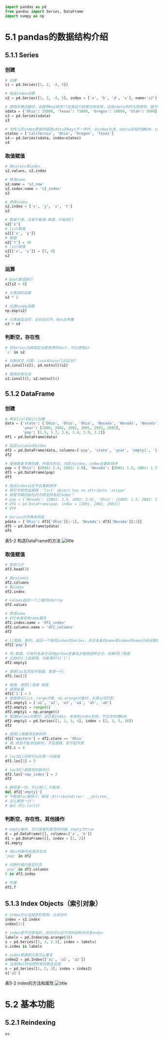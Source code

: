 

```python
import pandas as pd
from pandas import Series, DataFrame
import numpy as np
```

# 5.1 pandas的数据结构介绍

## 5.1.1 Series

### 创建


```python
# 创建
s1 = pd.Series([1, 2, -4, 5])
```


```python
# 指定index创建
s2 = pd.Series([1, 2, -4, 5], index = ['a', 'b', 'd', 's'], name='s2')
```


```python
# 使用字典创建时，会按照key排序??这里运行结果没有排序，还是sdata中的与原顺序，跟书不一样！！
sdata = {'Ohio': 35000, 'Texas': 71000, 'Oregon': 16000, 'Utah': 5000}
s3 = pd.Series(sdata)
s3
```


```python
# 当传入的index里面的值跟sdata的keys不一样时，以index为准，sdata没有的填NaN，sdata多余的丢弃
states = ['California', 'Ohio', 'Oregon', 'Texas']
s4 = pd.Series(sdata, index=states)
s4
```

### 取值赋值


```python
# 取values和index
s2.values, s2.index
```


```python
# 修改name
s2.name = 's2_new'
s2.index.name = 's2_index'
s2
```


```python
# 修改index
s2.index = ['x', 'y', 'z', 't']
s2
```


```python
# 取单个值，注意不能用.取值，只能用[]
s2['x']
# list取值
s2[['x', 'y']]
# 赋值
s2['t'] = 10
# list赋值
s2[['x', 'y']] = [3, 4]
s2
```

### 运算


```python
# bool数组索引
s2[s2 > 0]
```


```python
# 元素级的运算
s2 * 2
```


```python
# 应用numpy函数
np.exp(s2)
```


```python
# 元素级加法时，会自动对齐，Nan会传播
s3 + s4
```

### 判断空，存在性


```python
# 将Series当做固定长度有序的dict，可以使用in
'a' in s2
```


```python
# 判断非空,问题: isna和isnull的区别?
pd.isnull(s2), pd.notnull(s2)
```


```python
# 使用实例方法
s2.isnull(), s2.notnull()
```

## 5.1.2 DataFrame

###  创建


```python
# 等长list的dict创建
data = {'state': ['Ohio', 'Ohio', 'Ohio', 'Nevada', 'Nevada', 'Nevada'],
        'year': [2000, 2001, 2002, 2001, 2002, 2003],
        'pop': [1.5, 1.7, 3.6, 2.4, 2.9, 3.2]}
df1 = pd.DataFrame(data)
```


```python
# 指定columns和index
df2 = pd.DataFrame(data, columns=['pop', 'state', 'year', 'empty1', '1'], index = range(3, 9))
df2
```


```python
# 使用嵌套字典创建，外层为列名，内层为index，index会重新排序
pop = {'Ohio': {2002: 2.4, 2001: 2.9}, 'Nevada': {2002: 1.5, 2001: 1.7, 2000: 3.6}}
df3 = pd.DataFrame(pop)
df3
```


```python
# 指定index以后不会重新排序
# 照抄书居然会报错：'list' object has no attribute 'astype'
# 嵌套字典初始化时不再支持指定index？
# pop = {'Nevada': {2001: 2.4, 2002: 2.9}, 'Ohio': {2000: 1.5, 2001: 1.7, 2002: 3.6}}
# df4 = pd.DataFrame(pop, index = [2001, 2002, 2003])
# df4
```


```python
# Series的字典来构造
pdata = {'Ohio': df3['Ohio'][:-1], 'Nevada': df3['Nevada'][:2]}
df5 = pd.DataFrame(pdata)
df5
```

表5-2 构造DataFrame的方法
![title](../images/table_5-1.jpg)

### 取值赋值


```python
# 取前几行
df2.head(3)
```


```python
# 取columns
df2.columns
# 取index
df2.index
```


```python
# values返回一个二维的ndarray
df2.values
```


```python
# 修改name
# df2本身没有name属性
df2.index.name = 'df2_index'
df2.columns.name = 'df2_columns'
df2
```


```python
# []取值，取列，返回一个相同index的Series，并且本身的name和index的name已经设置好
df2['pop']
```


```python
# 用.取值，只有列名是合法的python变量名才能用这种方式，结果同[]取值
# 比如df2.1会报错，只能用df2['1']
df2.empty1
```


```python
# 使用loc加方括号取值，取某一行，
df2.loc[3]
```


```python
# 赋值，使用[]或者.赋值
# 赋值标量
df2['1'] = 5
# 赋值等长list、range对象、np.arange对象时，长度必须匹配
df2.empty1 = ['a1', 'a2', 'a3', 'a4', 'a5', 'a6']
df2.empty1 = range(6)
df2.empty1 = np.arange(6)
# 赋值Series对象时，会匹配index，多余的index忽视，不包含的填NaN
df2.empty1 = pd.Series([1, 2, 3, 4], index = [2, 3, 5, 10])
df2
```


```python
# 使用[]直接添加新的列
df2['eastern'] = df2.state == 'Ohio'
# 用.添加不能添加新列，不会报错，但不起作用
df2.c = 4
```


```python
# loc加[]同样可以对某一行赋值
df2.loc[3] = 5
```


```python
# loc加[]直接添加新的行
df2.loc['new_index'] = 3
df2
```


```python
# 删除某一列，可以用[],不能用.
del df2['empty1']
# 不能用loc删除行，报错：AttributeError: __delitem__
# 怎么删除一行？
# del df2.loc[3]
```

### 判断空、存在性、其他操作


```python
# empty操作，当行或者列是空的时候，empty为true
d = pd.DataFrame([], columns=['a', 'b'])
d1 = pd.DataFrame([], index = [1, 2])
d1.empty
```


```python
# 用in判断列名是否包含
'pop' in df2
```


```python
# 判断列或行是否包含
'pop' in df2.columns
5 in df2.index
```


```python
# 转置
df2.T
```

## 5.1.3 Index Objects（索引对象）


```python
# index可以当成序列使用，比如分片
index = s2.index
index[2:]
```


```python
# index是不可修改的，因为可以在不同的结构中共享index
labels = pd.Index(np.arange(3))
s = pd.Series([1, 3, 2.3], index = labels)
s.index is labels
```


```python
# index里面的元素可以重复
index2 = pd.Index(['a1', 'a1', 'a2'])
# 当选择a1时会把所有的都选出来
s = pd.Series([1, 2, 3], index = index2)
s['a1']
```

表5-2 index的方法和属性
![title](../images/table_5-2.jpg)

# 5.2 基本功能

## 5.2.1 Reindexing


```python
ss
```
